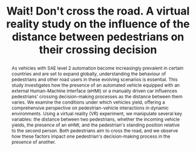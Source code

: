 ---
layout: publication
sitemap: false
title: "Wait! Don't cross the road. A virtual reality study on the influence of the distance between pedestrians on their crossing decision"
authors: Alam, M. S., Martens, M., Bazilinskyy, P.
pdf:
image: multiped-pedestrian.jpg
display: Working document.
year: 
doi: 
code: https://github.com/bazilinskyy/multiped
abstract: "As vehicles with SAE level 2 automation become increasingly prevalent in certain countries and are set to expand globally, understanding the behaviour of pedestrians and other road users in these evolving scenarios is essential. This study investigates how the presence of an automated vehicle equipped with an external Human-Machine Interface (eHMI) or a manually driven car influences pedestrians' crossing decision-making processes as the distance between them varies. We examine the conditions under which vehicles yield, offering a comprehensive perspective on pedestrian-vehicle interactions in dynamic environments. Using a virtual reality (VR) experiment, we manipulate several key variables: the distance between two pedestrians, whether the incoming vehicle yields, the presence of an eHMI, and the pedestrian's standing position relative to the second person. Both pedestrians aim to cross the road, and we observe how these factors impact one pedestrian's decision-making process in the presence of another."
---